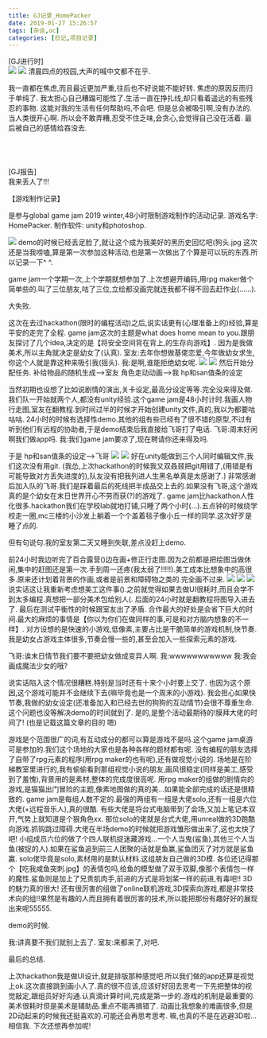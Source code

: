 ```yaml
---
title: GJ记录_HomePacker
date: 2019-01-27 15:26:57
tags: [杂谈,oc]
categories: [日记,项目记录]
---
```

[GJ进行时]
<br>
<a data-fancybox="gallery" href="P042_1.jpg"><img src="P042_1.jpg"></a>
<a data-fancybox="gallery" href="P042_2.jpg"><img src="P042_2.jpg"></a>
清晨四点的校园,大声的喊中文都不在乎.

我一直都在焦虑,而且最近更加严重,往后也不好说能不能好转.
焦虑的原因反而归于单纯了.
我太担心自己糟蹋可能性了.生活一直在挣扎线,却只看着遥远的有些残忍的事物.
这能对我的生活有任何帮助吗,不会吧.
但是总会被吸引啊,没有办法的.
当人类很开心啊.
所以会不敢弄糟,忍受不住乏味,会贪心,会觉得自己没在活着.
最后被自己的感情给吞没去.
<br>
<br>
<br>
<br>
<br>
[GJ报告]
<br>
我来丢人了!!!



【游戏制作记录】

是参与global game jam 2019 winter,48小时限制游戏制作的活动记录.
游戏名字: HomePacker.
制作软件: unity和photoshop.


<a data-fancybox="gallery" href="P042_8.gif"><img src="P042_8.gif"></a>
demo的时候已经丢足脸了,就让这个成为我美好的黑历史回忆吧(狗头.jpg
这次还是当我唠嗑,算是第一次参加这种活动,也是第一次做出了个算是可以玩的东西.所以记录一下^ ^.

game jam一个学期一次,上个学期就想参加了.上次想避开编码,用rpg maker做个简单些的.叫了三位朋友,咕了三位,立绘都没画完就连我都不得不回去赶作业(……).

大失败.

这次在去过hackathon(限时的编程活动)之后,说实话更有(心理准备上的)经验,算是平安的走完了全程.
game jam这次的主题是what does home mean to you.跟朋友探讨了几个idea,决定的是【将安全空间背在背上,的生存向游戏】.
因为是我做美术,所以主角就决定是幼女了(认真).
室友:去年你想做基佬恋爱,今年做幼女求生,你这个人就是靠这种来吸引我(摇头).
我:是啊,谁能拒绝幼女呢.
<a data-fancybox="gallery" href="P042_3.jpeg"><img src="P042_3.jpeg"></a>
<a data-fancybox="gallery" href="P042_4.jpg"><img src="P042_4.jpg"></a>
然后开始分配任务.
补给物品的随机生成——>室友
角色走动动画——>我
hp和san值条的设定

当然初期也设想了比如说剧情的演出,关卡设定,最高分设定等等.完全没来得及做.
我们队一开始就两个人,都没有unity经验.这个game jam是48小时计时.我画人物行走图,室友在翻教程.到时间过半的时候才开始创建unity文件,真的,我以为都要咕咕咕.
24小时的时候有选择性demo.其他的组有些已经有了很不错的原型,不过有听到他们有远程的协助者,于是demo结束后我直接给飞哥打了电话.
飞哥:周末好闲啊我们做app吗.
我:我们game jam要凉了,现在聘请你还来得及吗.

于是
hp和san值条的设定——>飞哥
<a data-fancybox="gallery" href="P042_6.jpg"><img src="P042_6.jpg"></a>
<a data-fancybox="gallery" href="P042_7.png"><img src="P042_7.png"></a>
好在unity能做到三个人同时编辑文件,我们这次没有用git.
(我怂,上次hackathon的时候我又双叒叕把git用错了,(用错是有可能导致对方丢失进度的),队友没有把我列进人生黑名单真是太感谢了.)
非常感谢后加入队的飞哥.我们是踩着最后的死线把半成品交上去的.如果没有飞哥,这个游戏真的是个幼女在末日世界开心不劳而获(?)的游戏了.
game jam比hackathon人性化很多.hackathon我们在学校lab就地打铺,只睡了两个小时(...).五点钟的时候绕学校走一圈,mc三楼的小沙发上躺着一个个盖着毯子像小丘一样的同学.这次好歹是睡了点的.

但有句说句.我的室友第二天又睡到失联,差点没赶上demo.

前24小时我边听完了百合露营()边在画+修正行走图.因为之前都是把绘图当做休闲,集中的赶图还是第一次.手到周一还疼(我太弱了!!!!!).美工成本比想象中的高很多.原来还计划着背景的作画,或者是前景和障碍物之类的.完全画不过来.
<a data-fancybox="gallery" href="P042_5.jpg"><img src="P042_5.jpg"></a>
<a data-fancybox="gallery" href="P042_9.png"><img src="P042_9.png"></a>
<a data-fancybox="gallery" href="P042_10.png"><img src="P042_10.png"></a>
说实话这让我重新考虑想美工这件事().之前就觉得如果去做UI很耗时,而且会学不到太多编程.真想把一部分美术包给别人(.
后面的24小时就是翻教程将图导入进去了.
最后在测试平衡性的时候跟室友出了矛盾.
合作最大的好处是会省下巨大的时间.最大的麻烦的事情是【你以为你们在做同样的事,可是和对方脑内想象的不一样】.
对方设想的是快速的小游戏,低像素,主要占比是干脆简单的游戏机制,快节奏.
我是幼女占游戏主体很多,节奏会慢一些的,甚至会加入一些探索元素的游戏.

飞哥:诶末日情节我们要不要把幼女做成变异人啊.
我:wwwwwwwwwww
我:我会画成魔法少女的哦?

说实话陷入这个情况很糟糕.特别是当时还有十来个小时要上交了.
也因为这个原因,这个游戏可能并不会继续下去(嘛毕竟也是一个周末的小游戏).
我会担心如果快节奏,我做的幼女设定(还准备加入和已经去世的狗狗的互动情节)会很不尊重生命.
这个问题也没等解决demo的时间就到了.
是的,是整个活动最期待的!膜拜大佬的时间了!
(也是记载这篇文章的目的 嗯)



游戏是个范围很广的词,有互动成分的都可以算是游戏不是吗.这个game jam桌游可是参加的.我们这个场地的大家也是各种各样的题材都有呢.
没有编程的朋友选择了自带了rpg元素的程序(用rpg maker的也有呢),还有做视觉小说的.
场地是在阶梯教室里进行的,我有偷偷看到那组视觉小说的朋友,画风很稳定(同样是美工,感受到了羞愧),背景用的是素材,整体的完成度很高呢.
用rpg maker的组做的剧情向的游戏,是猫猫出门冒险的主题,像素地图做的真的美…如果能全部完成的话还是很精致的.
game jam是每组人数不定的.最强的两组有一组是大佬solo,还有一组是六位大佬(+远程音乐人),真的很酷.
有些大佬是将台式电脑带到了会场,又加上笔记本双开,气势上就知道是个狠角色xx.
那位solo的佬就是台式大佬,用unreal做的3D跑酷向游戏.抓钩跳过障碍.大佬在半场demo的时候就把游戏雏形做出来了,这也太快了吧!
小组成员六位的做了个四人联机捉迷藏游戏…一个人当鬼(鲨鱼),其他三个人当鱼(被捉的人).如果在鲨鱼追到前三人团聚的话就是鱼赢,鲨鱼团灭了对方就是鲨鱼赢.
solo佬毕竟是solo,素材用的是默认材料.这组朋友自己做的3D模.
各位还记得那个【吃我咸鱼突刺.jpg】的表情包吗,给鱼的模型做了双手双脚,像那个表情包一样的魔性.鲨鱼则是加上了兄贵肌肉手,前进的方式是将划桨一样的前进,有毒吧!!
3D的魅力真的很大!
还有很厉害的组做了online联机游戏,3D探索向游戏,都是非常技术向的组!!果然是有趣的人而且拥有着很厉害的技术,所以能把那份有趣好好的展现出来呢55555.

demo的时候.

我:讲真要不我们就别上去了.
室友:来都来了,对吧.

最后的总结.

上次hackathon我是做UI设计,就是排版那种感觉吧.所以我们做的app还算是视觉上ok.这次直接跳到画小人了.真的很不应该,应该好好回去思考一下先把整体的视觉敲定,跟组员好好沟通.认真滴计算时间,完成是第一步的.游戏的机制是最重要的.美术很耗时但是美术是辅助品.重点不能再搞错了.
动画比我想象的难画很多,但是2D动起来的时候我还挺喜欢的.可能还会再思考思考.
嘛,也真的不是在逃避3D啦…相信我.
下次还想再参加呢!
